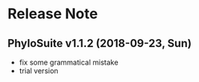 # Release Note

## PhyloSuite v1.1.2 (2018-09-23, Sun)
+ fix some grammatical mistake 
+ trial version

